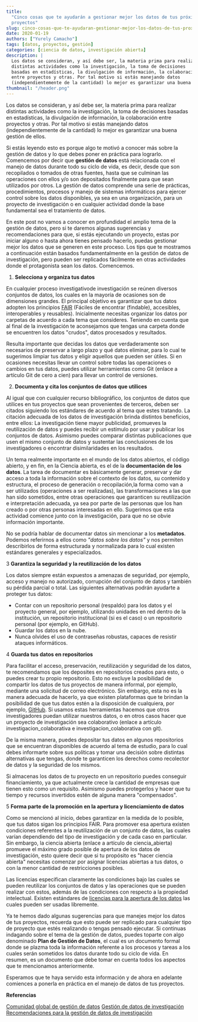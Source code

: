 ```yaml
---
title:
  "Cinco cosas que te ayudarán a gestionar mejor los datos de tus próximos
  proyectos"
slug: cinco-cosas-que-te-ayudaran-gestionar-mejor-los-datos-de-tus-proximos-proyectos
date: 2020-01-19
authors: ["Yurely Camacho"]
tags: [datos, proyectos, gestión]
categories: [ciencia de datos, investigación abierta]
description: |
  Los datos se consideran, y así debe ser, la materia prima para realizar
  distintas actividades como la investigación, la toma de decisiones
  basadas en estadísticas, la divulgación de información, la colaboración
  entre proyectos y otras. Por tal motivo si estás manejando datos
  (independientemente de la cantidad) lo mejor es garantizar una buena gestión de ellos.
thumbnail: "/header.png"
---
```


<!-- # Cinco cosas que te ayudarán a gestionar mejor los datos de tus próximos proyectos -->
<!-- **Por Yurely Camacho**-->

Los datos se consideran, y así debe ser, la materia prima para realizar
distintas actividades como la investigación, la toma de decisiones basadas en
estadísticas, la divulgación de información, la colaboración entre proyectos y
otras. Por tal motivo si estás manejando datos (independientemente de la
cantidad) lo mejor es garantizar una buena gestión de ellos.

<!-- TEASER_END -->

Si estás leyendo esto es porque algo te motivó a conocer más sobre la gestión de
datos y lo que debes poner en práctica para lograrlo. Comencemos por decir que
**gestión de datos** está relacionada con el manejo de datos durante todo su
ciclo de vida, es decir, desde que son recopilados o tomados de otras fuentes,
hasta que se culminan las operaciones con ellos y/o son depositados finalmente
para que sean utilizados por otros. La gestión de datos comprende una serie de
prácticas, procedimientos, procesos y manejo de sistemas informáticos para
ejercer control sobre los datos disponibles, ya sea en una organización, para un
proyecto de investigación o en cualquier actividad donde la base fundamental sea
el tratamiento de datos.

En este post no vamos a conocer en profundidad el amplio tema de la gestión de
datos, pero si te daremos algunas sugerencias y recomendaciones para que, si
estás ejecutando un proyecto, estas por iniciar alguno o hasta ahora tienes
pensado hacerlo, puedas gestionar mejor los datos que se generen en este
proceso. Los tips que te mostramos a continuación están basados fundamentalmente
en la gestión de datos de investigación, pero pueden ser replicados fácilmente
en otras actividades donde el protagonista sean los datos. Comencemos.

1. **Selecciona y organiza tus datos**

En cualquier proceso investigativode investigación se reúnen diversos conjuntos
de datos, los cuales en la mayoría de ocasiones son de dimensiones grandes. El
principal objetivo es garantizar que tus datos adopten los principios
[FAIR](https://www.go-fair.org/fair-principles/) (Fáciles de encontrar
(findable), accesibles, interoperables y reusables). Inicialmente necesitas
organizar los datos por carpetas de acuerdo a cada tema que consideres. Teniendo
en cuenta que al final de la investigación te aconsejamos que tengas una carpeta
donde se encuentren los datos "crudos", datos procesados y resultados.

Resulta importante que decidas los datos que verdaderamente son necesarios de
preservar a largo plazo y qué datos eliminar, para lo cual te sugerimos limpiar
tus datos y eligir aquellos que pueden ser útiles. Si en ocasiones necesitas
llevar un control sobre todas las operaciones o cambios en tus datos, puedes
utilizar herramientas como Git (enlace a artículo Git de cero a cien) para
llevar un control de versiones.

2. **Documenta y cita los conjuntos de datos que utilices**

Al igual que con cualquier recurso bibliográfico, los conjuntos de datos que
utilices en tus proyectos que sean provenientes de terceros, deben ser citados
siguiendo los estándares de acuerdo al tema que estes tratando. La citación
adecuada de los datos de investigación brinda distintos beneficios, entre ellos:
La investigación tiene mayor publicidad, promueves la reutilización de datos y
puedes recibir un estímulo por usar y publicar los conjuntos de datos. Asimismo
puedes comparar distintas publicaciones que usen el mismo conjunto de datos y
sustentar las conclusiones de los investigadores o encontrar disimilaridades en
los resultados.

Un tema realmente importante en el mundo de los datos abiertos, el código
abierto, y en fin, en la Ciencia abierta, es el de la **documentación de los
datos**. La tarea de documentar es básicamente generar, preservar y dar acceso a
toda la información sobre el contexto de los datos, su contenido y estructura,
el proceso de generación o recopilación,la forma como van a ser utilizados
(operaciones a ser realizadas), las transformaciones a las que han sido
sometidos, entre otras operaciones que garanticen su reutilización e
interpretación adecuada, ya sea por parte de las personas que los han creado o
por otras personas interesadas en ello. Sugerimos que esta actividad comience
junto con la investigación, para que no se obvie información importante.

No se podría hablar de documentar datos sin mencionar a los **metadatos**.
Podemos referirnos a ellos como _"datos sobre los datos"_ y nos permiten
describirlos de forma estructurada y normalizada para lo cual existen estándares
generales y especializados.

3 **Garantiza la seguridad y la reutilización de los datos**

Los datos siempre están expuestos a amenazas de seguridad, por ejemplo, acceso y
manejo no autorizado, corrupción del conjunto de datos y también su pérdida
parcial o total. Las siguientes alternativas podrán ayudarte a proteger tus
datos:

- Contar con un repositorio personal (respaldo) para los datos y el proyecto
  general, por ejemplo, utilizando unidades en red dentro de la institución, un
  repositorio institucional (si es el caso) o un repositorio personal (por
  ejemplo, en GitHub).
- Guardar los datos en la nube.
- Nunca olvides el uso de contraseñas robustas, capaces de resistir ataques
  informáticos.

4 **Guarda tus datos en repositorios**

Para facilitar el acceso, preservación, reutilización y seguridad de los datos,
te recomendamos que los deposites en repositorios creados para esto, o puedes
crear tu propio repositorio. Esto no excluye la posibilidad de compartir los
datos de tus proyectos de manera informal, por ejemplo, mediante una solicitud
de correo electrónico. Sin embargo, esta no es la manera adecuada de hacerlo, ya
que existen plataformas que te brindan la posibilidad de que tus datos estén a
la disposición de cualquiera, por ejemplo, [GitHub](https://github.com/). Si
usamos estas herramientas hacemos que otros investigadores puedan utilizar
nuestros datos, o en otros casos hacer que un proyecto de investigación sea
colaborativo (enlace a artículo investigacion_colaborativa e
investigacion_colaborativa con git).

De la misma manera, puedes depositar tus datos en algunos repositorios que se
encuentran disponibles de acuerdo al tema de estudio, para lo cual debes
informarte sobre sus políticas y tomar una decisión sobre distintas alternativas
que tengas, donde te garanticen los derechos como recolector de datos y la
seguridad de los mismos.

Si almacenas los datos de tu proyecto en un repositorio puedes conseguir
financiamiento, ya que actualmente crece la cantidad de empresas que tienen esto
como un requisito. Asimismo puedes protegerlos y hacer que tu tiempo y recursos
invertidos estén de alguna manera "compensados".

5 **Forma parte de la promoción en la apertura y licenciamiento de datos**

Como se mencionó al inicio, debes garantizar en la medida de lo posible, que tus
datos sigan los principios FAIR. Para promover esa apertura existen condiciones
referentes a la reutilización de un conjunto de datos, las cuales varían
dependiendo del tipo de investigación y de cada caso en particular. Sin embargo,
la ciencia abierta (enlace a artículo de ciencia_abierta) promueve el máximo
grado posible de apertura de los datos de investigación, esto quiere decir que
si tu propósito es "hacer ciencia abierta" necesitas comenzar por asignar
licencias abiertas a tus datos, o con la menor cantidad de restricciones
posibles.

Las licencias especifican claramente las condiciones bajo las cuales se pueden
reutilizar los conjuntos de datos y las operaciones que se pueden realizar con
estos, además de las condiciones con respecto a la propiedad intelectual.
Existen estándares de
[licencias para la apertura de los datos](https://help.data.world/hc/en-us/articles/115006114287-Common-license-types-for-datasets)
las cuales pueden ser usadas libremente.

Ya te hemos dado algunas sugerencias para que manejes mejor los datos de tus
proyectos, recuerda que esto puede ser replicado para cualquier tipo de proyecto
que estés realizando o tengas pensado ejecutar. Si continuas indagando sobre el
tema de la gestión de datos, puedes toparte con algo denominado **Plan de
Gestión de Datos**, el cual es un documento formal donde se plazma toda la
información referente a los procesos y tareas a los cuales serán sometidos los
datos durante todo su ciclo de vida. En resumen, es un documento que debe tomar
en cuenta todos los aspectos que te mencionamos anteriormente.

Esperamos que te haya servido esta información y de ahora en adelante comiences
a ponerla en práctica en el manejo de datos de tus proyectos.

**Referencias**

[Comunidad global de gestión de datos](https://dama.org/)
[Gestión de datos de investigación](https://biblioguias.cepal.org/c.php?g=495473&p=3390849)
[Recomendaciones para la gestión de datos de investigación](http://digital.csic.es/bitstream/10261/173801/1/Maredata-recomendaciones-ESP.pdf)
